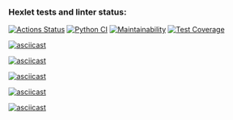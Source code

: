 ### Hexlet tests and linter status:
[![Actions Status](https://github.com/AlexanderPolovykh/python-project-50/actions/workflows/hexlet-check.yml/badge.svg)](https://github.com/AlexanderPolovykh/python-project-50/actions)
[![Python CI](https://github.com/AlexanderPolovykh/python-project-50/actions/workflows/main.yml/badge.svg)](https://github.com/AlexanderPolovykh/python-project-50/actions/workflows/main.yml)
[![Maintainability](https://api.codeclimate.com/v1/badges/86354cc0815a4a970e98/maintainability)](https://codeclimate.com/github/AlexanderPolovykh/python-project-50/maintainability)
[![Test Coverage](https://api.codeclimate.com/v1/badges/86354cc0815a4a970e98/test_coverage)](https://codeclimate.com/github/AlexanderPolovykh/python-project-50/test_coverage)

[![asciicast](https://asciinema.org/a/yH1YnTGaH8bcU5Z8KhnQMGio8.svg)](https://asciinema.org/a/yH1YnTGaH8bcU5Z8KhnQMGio8)

[![asciicast](https://asciinema.org/a/j4nqgurhKHNIGOjaxCLrxZrxP.svg)](https://asciinema.org/a/j4nqgurhKHNIGOjaxCLrxZrxP)

[![asciicast](https://asciinema.org/a/Pc14UwY7wmuvzVRd8Thu69afU.svg)](https://asciinema.org/a/Pc14UwY7wmuvzVRd8Thu69afU)

[![asciicast](https://asciinema.org/a/ddxraSE7o3nU5EL37OpKhq98d.svg)](https://asciinema.org/a/ddxraSE7o3nU5EL37OpKhq98d)

[![asciicast](https://asciinema.org/a/QvKWKioFg7aoa21wxiyqhZPP3.svg)](https://asciinema.org/a/QvKWKioFg7aoa21wxiyqhZPP3)
